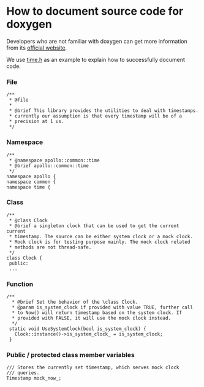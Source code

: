 # How to document source code for doxygen

Developers who are not familiar with doxygen can get more information from its [official website](http://www.stack.nl/~dimitri/doxygen/).

We use [time.h](https://github.com/ApolloAuto/apollo/blob/master/modules/common/time/time.h) as an example to explain how to successfully document code.
### File
```
/**
 * @file
 *
 * @brief This library provides the utilities to deal with timestamps.
 * currently our assumption is that every timestamp will be of a
 * precision at 1 us.
 */
```

### Namespace
```
/**
 * @namespace apollo::common::time
 * @brief apollo::common::time
 */
namespace apollo {
namespace common {
namespace time {
```

### Class
```
/**
 * @class Clock
 * @brief a singleton clock that can be used to get the current current
 * timestamp. The source can be either system clock or a mock clock.
 * Mock clock is for testing purpose mainly. The mock clock related
 * methods are not thread-safe.
 */
class Clock {
 public:
 ...
```

### Function
```
/**
  * @brief Set the behavior of the \class Clock.
  * @param is_system_clock if provided with value TRUE, further call
  * to Now() will return timestamp based on the system clock. If
  * provided with FALSE, it will use the mock clock instead.
  */
 static void UseSystemClock(bool is_system_clock) {
   Clock::instance()->is_system_clock_ = is_system_clock;
 }
```

### Public / protected class member variables
```
/// Stores the currently set timestamp, which serves mock clock
/// queries.
Timestamp mock_now_;
```

